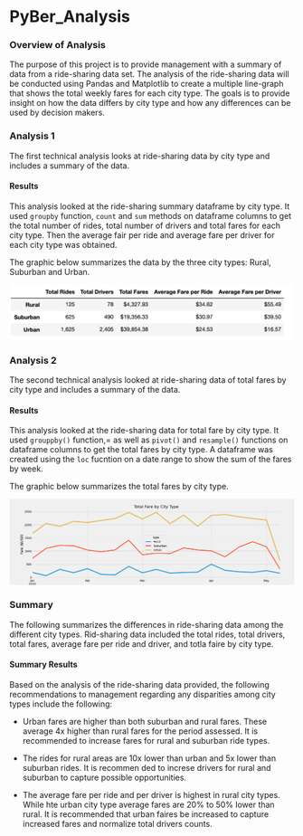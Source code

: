 # PyBer_Analysis

### Overview of Analysis
The purpose of this project is to provide management with a summary of data from a ride-sharing data set.  The analysis of the ride-sharing data will be conducted using Pandas and Matplotlib to create a multiple line-graph that shows the total weekly fares for each city type.  The goals is to provide insight on how the data differs by city type and how any differences can be used by decision makers. 

### Analysis 1
The first technical analysis looks at ride-sharing data by city type and includes a summary of the data.

#### Results
This analysis looked at the ride-sharing summary dataframe by city type.  It used `groupby` function, `count` and `sum` methods on dataframe columns to get the total number of rides, total number of drivers and total fares for each city type. Then the average fair per ride and average fare per driver for each city type was obtained. 

The graphic below summarizes the data by the three city types: Rural, Suburban and Urban.

![image](Resources/analysis_1.png)

### Analysis 2
The second technical analysis looked at ride-sharing data of total fares by city type and includes a summary of the data.

#### Results
This analysis looked at the ride-sharing data for total fare by city type.  It used `grouppby()` function,= as well as `pivot()` and `resample()` functions on dataframe columns to get the total fares by city type.  A dataframe was created using the `loc` fucntion on a date range to show the sum of the fares by week.  

The graphic below summarizes the total fares by city type. 

![image](Resources/Pyber_fare_summary.png)

### Summary
The following summarizes the differences in ride-sharing data among the different city types.  Rid-sharing data included the total rides, total drivers, total fares, average fare per ride and driver, and totla faire by city type. 

#### Summary Results
Based on the analysis of the ride-sharing data provided, the following recommendations to management regarding any disparities among city types include the following: 

* Urban fares are higher than both suburban and rural fares.  These average 4x higher than rural fares for the period assessed. It is recommended to increase fares for rural and suburban ride types.

* The rides for rural areas are 10x lower than urban and 5x lower than suburban rides.  It is recommen ded to increse drivers for rural and suburban to capture possible opportunities.

* The average fare per ride and per driver is highest in rural city types.  While hte urban city type average fares are 20% to 50% lower than rural.  It is recommended that urban faires be increased to capture increased fares and normalize total drivers counts.
